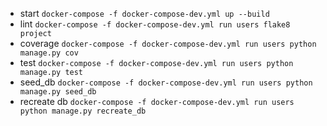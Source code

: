 * start
`docker-compose -f docker-compose-dev.yml up --build`
* lint
`docker-compose -f docker-compose-dev.yml run users flake8 project`
* coverage
`docker-compose -f docker-compose-dev.yml run users python manage.py cov`
* test
`docker-compose -f docker-compose-dev.yml run users python manage.py test`
* seed_db
`docker-compose -f docker-compose-dev.yml run users python manage.py seed_db`
* recreate db
`docker-compose -f docker-compose-dev.yml run users python manage.py recreate_db`

